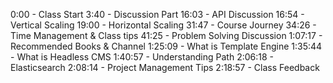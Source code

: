 0:00 - Class Start 
3:40 - Discussion Part
16:03 - API Discussion
16:54 - Vertical Scaling
19:00 - Horizontal Scaling
31:47 - Course Journey
34:26 - Time Management & Class tips 
41:25 - Problem Solving Discussion
1:07:17 - Recommended Books & Channel 
1:25:09 - What is Template Engine
1:35:44 - What is Headless CMS 
1:40:57 - Understanding Path 
2:06:18 - Elasticsearch
2:08:14 - Project Management Tips
2:18:57 - Class Feedback 